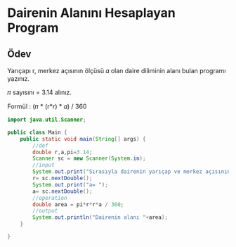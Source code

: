 # Dairenin Alanını Hesaplayan Program

## Ödev
Yarıçapı r, merkez açısının ölçüsü 𝛼 olan daire diliminin alanı bulan programı yazınız.

𝜋 sayısını = 3.14 alınız.

Formül : (𝜋 * (r*r) * 𝛼) / 360

```java
import java.util.Scanner;

public class Main {
    public static void main(String[] args) {
        //def
        double r,a,pi=3.14;
        Scanner sc = new Scanner(System.in);
        //input
        System.out.print("Sırasıyla dairenin yarıçap ve merkez açısının ölçüsünü giriniz\nr= ");
        r= sc.nextDouble();
        System.out.print("a= ");
        a= sc.nextDouble();
        //operation
        double area = pi*r*r*a / 360;
        //output
        System.out.println("Dairenin alanı "+area);
    }

}
```